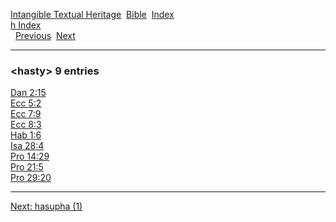[Intangible Textual Heritage](../../index)  [Bible](../index) 
[Index](index)   
[h Index](_h_)  
  [Previous](c05209)  [Next](c05211) 

------------------------------------------------------------------------

### &lt;hasty&gt; 9 entries

[Dan 2:15](../kjv/dan002.htm#015)  
[Ecc 5:2](../kjv/ecc005.htm#002)  
[Ecc 7:9](../kjv/ecc007.htm#009)  
[Ecc 8:3](../kjv/ecc008.htm#003)  
[Hab 1:6](../kjv/hab001.htm#006)  
[Isa 28:4](../kjv/isa028.htm#004)  
[Pro 14:29](../kjv/pro014.htm#029)  
[Pro 21:5](../kjv/pro021.htm#005)  
[Pro 29:20](../kjv/pro029.htm#020)  

------------------------------------------------------------------------

[Next: hasupha (1)](c05211)
